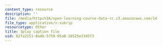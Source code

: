 ```yaml
---
content_type: resource
description: ''
file: /media/https%3A/open-learning-course-data-rc.s3.amazonaws.com/14-73-the-challenge-of-world-poverty-spring-2011/82fa21510a4b575995a818525e3345f3_p5ro4x1r16Q.vtt
file_type: application/x-subrip
resourcetype: Other
title: 3play caption file
uid: 82fa2151-0a4b-5759-95a8-18525e3345f3
---
```

